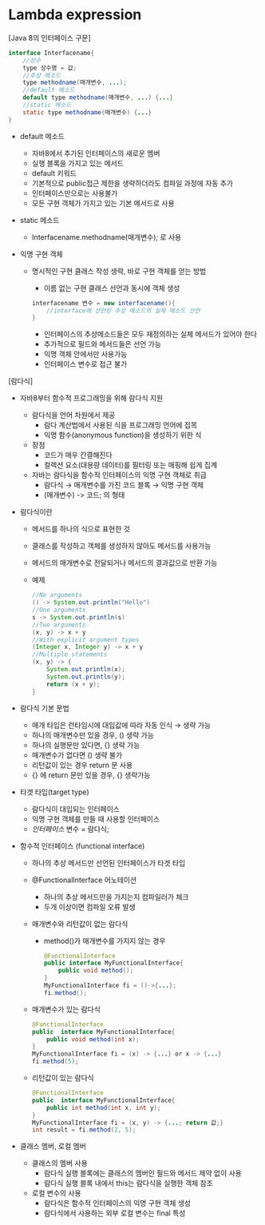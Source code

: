# Lambda expression

[Java 8의 인터페이스 구문]

```java
interface Interfacename{
    //상수
    type 상수명 = 값;
    //추상 메소드
    type methodname(매개변수, ...);
    //default 메소드
    default type methodname(매개변수, ...) {...}
    //static 메소드
    static type methodname(매개변수) {...}
}
```

- default 메소드

  - 자바8에서 추가된 인터페이스의 새로운 멤버
  - 실행 블록을 가지고 있는 메서드
  - default 키워드
  - 기본적으로 public접근 제한을 생략하더라도 컴파일 과정에 자동 추가
  - 인터페이스만으로는 사용불가
  - 모든 구현 객체가 가지고 있는 기본 메서드로 사용

- static 메소드

  - Interfacename.methodname(매개변수); 로 사용

- 익명 구현 객체 

  - 명시적인 구현 클래스 작성 생략, 바로 구현 객체를 얻는 방법

    - 이름 없는 구현 클래스 선언과 동시에 객체 생성

    ```java
    interfacename 변수 = new interfacename(){
        //interface에 선언된 추상 메소드의 실제 메소드 선언
    }
    ```

    - 인터페이스의 추상메소드들은 모두 재정의하는 실체 메서드가 있어야 한다
    - 추가적으로 필드와 메서드들은 선언 가능 
    - 익명 객체 안에서만 사용가능 
    - 인터페이스 변수로 접근 불가

[람다식]

- 자바8부터 함수적 프로그래밍을 위해 람다식 지원

  - 람다식을 언어 차원에서 제공
    - 람다 계산법에서 사용된 식을 프로그래밍 언어에 접목
    - 익명 함수(anonymous function)을 생성하기 위한 식
  - 장점
    - 코드가 매우 간결해진다
    - 컬렉션 요소(대용량 데이터)를 필터링 또는 매핑해 쉽게 집계
  - 자바는 람다식을 함수적 인터페이스의 익명 구현 객체로 취급
    - 람다식 → 매개변수를 가진 코드 블록 → 익명 구현 객체
    - (매개변수) -> 코드; 의 형태

- 람다식이란

  - 메서드를 하나의 식으로 표현한 것

  - 클래스를 작성하고 객체를 생성하지 않아도 메서드를 사용가능

  - 메서드의 매개변수로 전달되거나 메서드의 결과값으로 반환 가능

  - 예제

    ```java
    //No arguments 
    () -> System.out.println("Hello")
    //One arguments
    s -> System.out.println(s)
    //Two arguments
    (x, y) -> x + y
    //With explicit argument types
    (Integer x, Integer y) -> x + y
    //Multiple statements
    (x, y) -> {
    	System.out.println(x);
    	System.out.println(y);
    	return (x + y);
    }
    ```

- 람다식 기본 문법

  - 매개 타입은 런타임시에 대입값에 따라 자동 인식 → 생략 가능
  - 하나의 매개변수만 있을 경우, () 생략 가능
  - 하나의 실행문만 있다면, {} 생략 가능
  - 매개변수가 없다면 () 생략 불가
  - 리턴값이 있는 경우 return 문 사용
  - {} 에 return 문만 있을 경우, {} 생략가능

- 타겟 타입(target type)

  - 람다식이 대입되는 인터페이스
  - 익명 구현 객체를 만들 때 사용할 인터페이스
  - *인터페이스* 변수  = 람다식;

- 함수적 인터페이스 (functional interface)

  - 하나의 추상 메서드만 선언된 인터페이스가 타겟 타입

  - @FunctionalInterface 어노테이션

    - 하나의 추상 메서드만을 가지는지 컴파일러가 체크
    - 두개 이상이면 컴파일 오류 발생

  - 매개변수와 리턴값이 없는 람다식

    - method()가 매개변수를 가지지 않는 경우

      ```java
      @FunctionalInterface
      public interface MyFunctionalInterface{
          public void method();
      }
      MyFunctionalInterface fi = ()->{...};
      fi.method();
      ```

  - 매개변수가 있는 람다식

    ```java
    @FunctionalInterface
    public  interface MyFunctionalInterface{
        public void method(int x);
    }
    MyFunctionalInterface fi = (x) -> {...} or x -> {...}
    fi.method(5);
    ```

  - 리턴값이 있는 람다식

    ```java
    @FunctionalInterface
    public  interface MyFunctionalInterface{
        public int method(int x, int y);
    }
    MyFunctionalInterface fi = (x, y) -> {...; return 값;}
    int result = fi.method(2, 5);
    ```

- 클래스 멤버, 로컬 멤버

  - 클래스의 멤버 사용
    - 람다식 실행 블록에는 클래스의 멤버인 필드와 메서드 제약 없이 사용
    - 람다식 실행 블록 내에서 this는 람다식을 실행한 객체 참조
  - 로컬 변수의 사용
    - 람다식은 함수적 인터페이스의 익명 구현 객체 생성
    - 람다식에서 사용하는 외부 로컬 변수는 final 특성